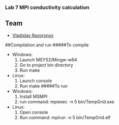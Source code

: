 ### Lab 7 MPI conductivity calculation

## Team

- [Vladislav Razoronov](https://github.com/VladislavRazoronov)

##Compilation and run
#####To compile
- Windows:
    1. Launch MSYS2/Mingw-w64
    2. Go to project bin directory
    3. Run make
- Linux:
    1. Launch console
    2. Run make
#####To run
- Windows:
    1. Install MSMPI
    2. run command: mpiexec -n 5 bin/TempGrid.exe 
- Linux:
    1. Open console
    2. Run command: mpirun -n 5 bin/TempGrid.elf